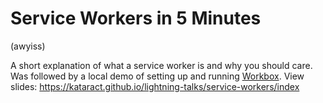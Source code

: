 # Service Workers in 5 Minutes
(awyiss)

A short explanation of what a service worker is and why you should care.  Was followed by a local demo of setting up and running [Workbox](https://workboxjs.org).
View slides: https://kataract.github.io/lightning-talks/service-workers/index
